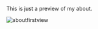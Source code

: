 This is just a preview of my about.

![aboutfirstview](https://github.com/yhimanshu17/about/assets/127113084/7f44d5b0-624c-48ab-9ac7-90c3145b10f3)
